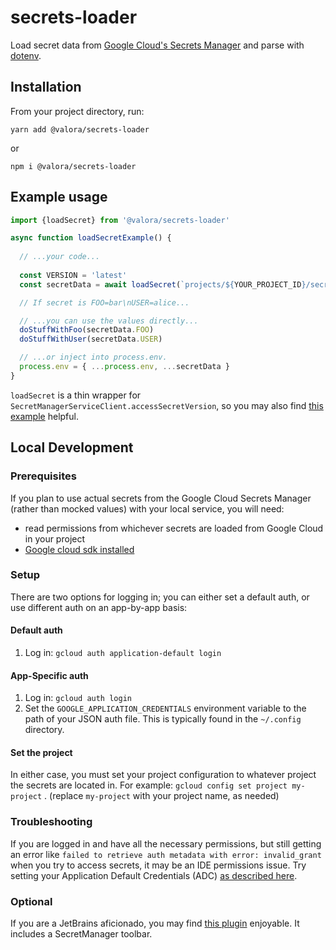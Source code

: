 # secrets-loader

Load secret data from [Google Cloud's Secrets Manager](https://cloud.google.com/secret-manager/docs) and parse with [dotenv](https://github.com/motdotla/dotenv).

## Installation
From your project directory, run:

```
yarn add @valora/secrets-loader
```

or

```
npm i @valora/secrets-loader
```

## Example usage
```typescript
import {loadSecret} from '@valora/secrets-loader'

async function loadSecretExample() {
  
  // ...your code...
  
  const VERSION = 'latest'
  const secretData = await loadSecret(`projects/${YOUR_PROJECT_ID}/secrets/${YOUR_SECRET_NAME}/versions/${VERSION}`)

  // If secret is FOO=bar\nUSER=alice...

  // ...you can use the values directly...
  doStuffWithFoo(secretData.FOO)
  doStuffWithUser(secretData.USER)

  // ...or inject into process.env.
  process.env = { ...process.env, ...secretData }
}
```

`loadSecret` is a thin wrapper for `SecretManagerServiceClient.accessSecretVersion`, so you may also find [this example](https://github.com/googleapis/nodejs-secret-manager/blob/master/samples/accessSecretVersion.js) helpful.


## Local Development
### Prerequisites
If you plan to use actual secrets from the Google Cloud Secrets Manager (rather than mocked values) with your local service, 
you will need:
- read permissions from whichever secrets are loaded from Google Cloud in your project
- [Google cloud sdk installed](https://cloud.google.com/sdk/docs/install)

### Setup

There are two options for logging in; you can either set a default auth, or use different auth on an app-by-app basis:

#### Default auth
1. Log in: `gcloud auth application-default login`

#### App-Specific auth
1. Log in: `gcloud auth login`
2. Set the `GOOGLE_APPLICATION_CREDENTIALS` environment variable to the path of your JSON auth file. This is typically found in the `~/.config` directory.

#### Set the project
In either case, you must set your project configuration to whatever project the secrets are located in. For example: `gcloud config set project my-project` . (replace `my-project` with your project name, as needed)

### Troubleshooting
If you are logged in and have all the necessary permissions, but still getting an error like `failed to retrieve auth metadata with error: invalid_grant` when 
you try to access secrets, it may be an IDE permissions issue. Try setting your Application Default Credentials (ADC) [as described here](https://cloud.google.com/code/docs/intellij/client-libraries#local_development). 

### Optional
If you are a JetBrains aficionado, you may find [this plugin](https://cloud.google.com/code/docs/intellij/install) 
enjoyable. It includes a SecretManager toolbar.
